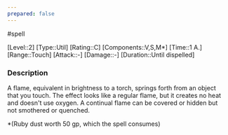 ```yaml
---
prepared: false
---
```

#spell

[Level::2]
[Type::Util]
[Rating::C]
[Components::V,S,M*]
[Time::1 A.]
[Range::Touch]
[Attack::\-]
[Damage::\-]
[Duration::Until dispelled]
### Description

A flame, equivalent in brightness to a torch, springs forth from an object that you touch. The effect looks like a regular flame, but it creates no heat and doesn't use oxygen. A continual flame can be covered or hidden but not smothered or quenched.

\*(Ruby dust worth 50 gp, which the spell consumes)